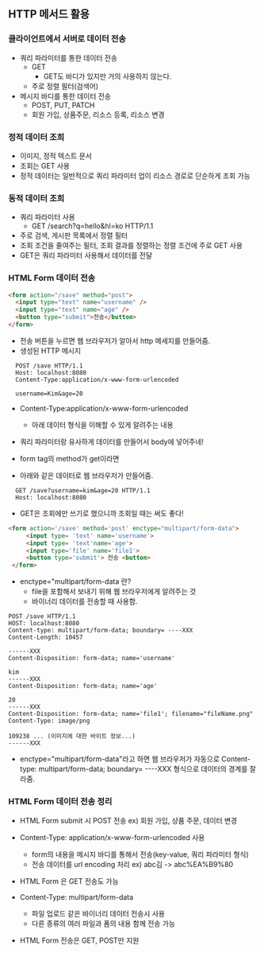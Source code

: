 ## HTTP 메서드 활용

### 클라이언트에서 서버로 데이터 전송

- 쿼리 파라미터를 통한 데이터 전송
  - GET
    - GET도 바디가 있지만 거의 사용하지 않는다.
  - 주로 정렬 필터(검색어)
- 메시지 바디를 통한 데이터 전송
  - POST, PUT, PATCH
  - 회원 가입, 상품주문, 리소스 등록, 리소스 변경

### 정적 데이터 조희

- 이미지, 정적 텍스트 문서
- 조회는 GET 사용
- 정적 데이터는 일반적으로 쿼리 파라미터 업이 리소스 경로로 단순하게 조회 가능

### 동적 데이터 조희

- 쿼리 파라미터 사용
  - GET /search?q=hello&hl=ko HTTP/1.1
- 주로 검색, 게시판 목록에서 정렬 필터
- 조회 조건을 줄여주는 필터, 조회 결과를 정렬하는 정렬 조건에 주로 GET 사용
- GET은 쿼리 파라미터 사용해서 데이터를 전달

### HTML Form 데이터 전송

```html
<form action="/save" method="post">
  <input type="text" name="username" />
  <input type="text" name="age" />
  <button type="submit">전송</button>
</form>
```

- 전송 버튼을 누르면 웹 브라우저가 알아서 http 메세지를 만들어줌.
- 생성된 HTTP 메시지

```text
  POST /save HTTP/1.1
  Host: localhost:8080
  Content-Type:application/x-www-form-urlencoded

  username=Kim&age=20
```

- Content-Type:application/x-www-form-urlencoded
  - 아래 데이터 형식을 이해할 수 있게 알려주는 내용
- 쿼리 파라미터랑 유사하게 데이터를 만들어서 body에 넣어주네!

- form tag의 method가 get이라면
- 아래와 같은 데이터로 웹 브라우저가 만들어줌.

```text
  GET /save?username=kim&age=20 HTTP/1.1
  Host: localhost:8080
```

- GET은 조회에만 쓰기로 했으니까 조회일 때는 써도 좋다!

```html
<form action='/save' method='post' enctype="multipart/form-data">
     <input type= 'text' name='username'>
     <input type= 'text'name='age'>
     <input type='file' name='file1'>
     <button type='submit'> 전송 <button>
 </form>
```

- enctype="multipart/form-data 란?
  - file을 포함해서 보내기 위해 웹 브라우저에게 알려주는 것
  - 바이너리 데이터를 전송할 때 사용함.

```text
POST /save HTTP/1.1
HOST: localhost:8080
Content-type: multipart/form-data; boundary= ----XXX
Content-Length: 10457

------XXX
Content-Disposition: form-data; name='username'

kim
------XXX
Content-Disposition: form-data; name='age'

20
------XXX
Content-Disposition: form-data; name='file1'; filename="fileName.png"
Content-Type: image/png

109238 ... (이미지에 대한 바이트 정보...)
------XXX

```

- enctype="multipart/form-data"라고 하면 웹 브라우저가 자동으로 Content-type: multipart/form-data; boundary= ----XXX 형식으로 데이터의 경계를 잘라줌.

### HTML Form 데이터 전송 정리

- HTML Form submit 시 POST 전송
  ex) 회원 가입, 상품 주문, 데이터 변경
- Content-Type: application/x-www-form-urlencoded 사용

  - form의 내용을 메시지 바디를 통해서 전송(key-value, 쿼리 파라미터 형식)
  - 전송 데이터를 url encoding 처리
    ex) abc김 -> abc%EA%B9%80

- HTML Form 은 GET 전송도 가능
- Content-Type: multipart/form-data
  - 파일 업로드 같은 바이너리 데이터 전송시 사용
  - 다른 종류의 여러 파일과 폼의 내용 함께 전송 가능
- HTML Form 전송은 GET, POST만 지원
